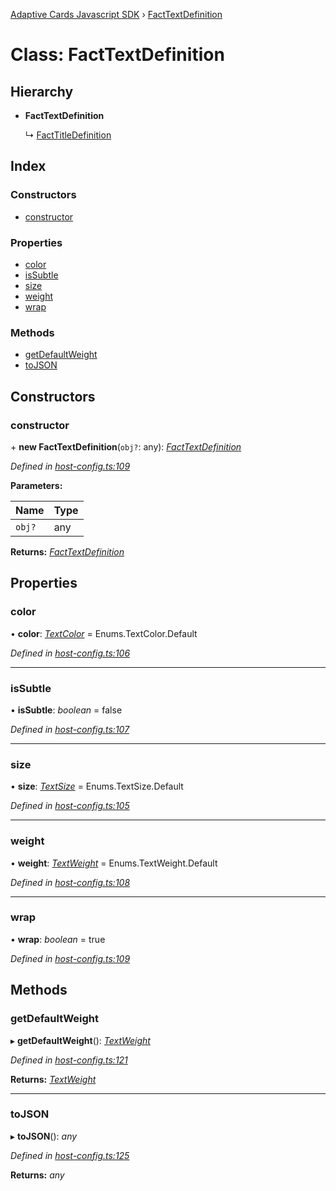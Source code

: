 [Adaptive Cards Javascript SDK](../README.md) › [FactTextDefinition](facttextdefinition.md)

# Class: FactTextDefinition

## Hierarchy

* **FactTextDefinition**

  ↳ [FactTitleDefinition](facttitledefinition.md)

## Index

### Constructors

* [constructor](facttextdefinition.md#constructor)

### Properties

* [color](facttextdefinition.md#color)
* [isSubtle](facttextdefinition.md#issubtle)
* [size](facttextdefinition.md#size)
* [weight](facttextdefinition.md#weight)
* [wrap](facttextdefinition.md#wrap)

### Methods

* [getDefaultWeight](facttextdefinition.md#getdefaultweight)
* [toJSON](facttextdefinition.md#tojson)

## Constructors

###  constructor

\+ **new FactTextDefinition**(`obj?`: any): *[FactTextDefinition](facttextdefinition.md)*

*Defined in [host-config.ts:109](https://github.com/microsoft/AdaptiveCards/blob/8588bd5ad/source/nodejs/adaptivecards/src/host-config.ts#L109)*

**Parameters:**

Name | Type |
------ | ------ |
`obj?` | any |

**Returns:** *[FactTextDefinition](facttextdefinition.md)*

## Properties

###  color

• **color**: *[TextColor](../enums/textcolor.md)* = Enums.TextColor.Default

*Defined in [host-config.ts:106](https://github.com/microsoft/AdaptiveCards/blob/8588bd5ad/source/nodejs/adaptivecards/src/host-config.ts#L106)*

___

###  isSubtle

• **isSubtle**: *boolean* = false

*Defined in [host-config.ts:107](https://github.com/microsoft/AdaptiveCards/blob/8588bd5ad/source/nodejs/adaptivecards/src/host-config.ts#L107)*

___

###  size

• **size**: *[TextSize](../enums/textsize.md)* = Enums.TextSize.Default

*Defined in [host-config.ts:105](https://github.com/microsoft/AdaptiveCards/blob/8588bd5ad/source/nodejs/adaptivecards/src/host-config.ts#L105)*

___

###  weight

• **weight**: *[TextWeight](../enums/textweight.md)* = Enums.TextWeight.Default

*Defined in [host-config.ts:108](https://github.com/microsoft/AdaptiveCards/blob/8588bd5ad/source/nodejs/adaptivecards/src/host-config.ts#L108)*

___

###  wrap

• **wrap**: *boolean* = true

*Defined in [host-config.ts:109](https://github.com/microsoft/AdaptiveCards/blob/8588bd5ad/source/nodejs/adaptivecards/src/host-config.ts#L109)*

## Methods

###  getDefaultWeight

▸ **getDefaultWeight**(): *[TextWeight](../enums/textweight.md)*

*Defined in [host-config.ts:121](https://github.com/microsoft/AdaptiveCards/blob/8588bd5ad/source/nodejs/adaptivecards/src/host-config.ts#L121)*

**Returns:** *[TextWeight](../enums/textweight.md)*

___

###  toJSON

▸ **toJSON**(): *any*

*Defined in [host-config.ts:125](https://github.com/microsoft/AdaptiveCards/blob/8588bd5ad/source/nodejs/adaptivecards/src/host-config.ts#L125)*

**Returns:** *any*
